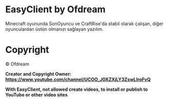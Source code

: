 # EasyClient by Ofdream
Minecraft oyununda SonOyuncu ve CraftRise'da stabil olarak çalışan, diğer oyunculardan üstün olmanızı sağlayan yazılım.

# Copyright

©️ Ofdream

**Creator and Copyright Owner: https://www.youtube.com/channel/UCOO_J0XZXjLY3ZswLIroFvQ**

**With EasyClient, not allowed create videos, to install or publish to YouTube or other video sites**
